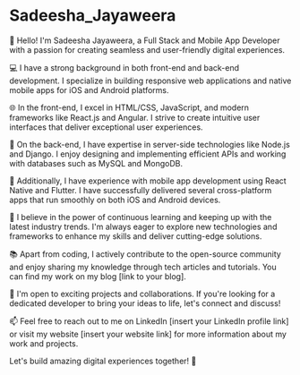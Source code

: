 # Sadeesha_Jayaweera

👋 Hello! I'm Sadeesha Jayaweera, a Full Stack and Mobile App Developer with a passion for creating seamless and user-friendly digital experiences.

💻 I have a strong background in both front-end and back-end development. I specialize in building responsive web applications and native mobile apps for iOS and Android platforms.

🌐 In the front-end, I excel in HTML/CSS, JavaScript, and modern frameworks like React.js and Angular. I strive to create intuitive user interfaces that deliver exceptional user experiences.

🔧 On the back-end, I have expertise in server-side technologies like Node.js and Django. I enjoy designing and implementing efficient APIs and working with databases such as MySQL and MongoDB.

📱 Additionally, I have experience with mobile app development using React Native and Flutter. I have successfully delivered several cross-platform apps that run smoothly on both iOS and Android devices.

🚀 I believe in the power of continuous learning and keeping up with the latest industry trends. I'm always eager to explore new technologies and frameworks to enhance my skills and deliver cutting-edge solutions.

📚 Apart from coding, I actively contribute to the open-source community and enjoy sharing my knowledge through tech articles and tutorials. You can find my work on my blog [link to your blog].

🌟 I'm open to exciting projects and collaborations. If you're looking for a dedicated developer to bring your ideas to life, let's connect and discuss!

📫 Feel free to reach out to me on LinkedIn [insert your LinkedIn profile link] or visit my website [insert your website link] for more information about my work and projects.

Let's build amazing digital experiences together! 💪
